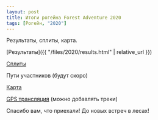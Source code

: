 ```yaml
---
layout: post
title: Итоги рогейна Forest Adventure 2020
tags: [Рогейн, "2020"]
---
```


Результаты, сплиты, карта.

[Результаты]({{ "/files/2020/results.html" | relative_url }})

[Сплиты](https://forestadventure.ru/files/2020/results.html?all_splits=1)

Пути участников (будут скоро)

[Карта](https://forestadventure.ru/files/2020/map-zapolitsi2020.png)

[GPS трансляция](http://viewer.o-gps-center.ru/viewer/event/8054/)
(можно добавлять треки)

Спасибо вам, что приехали! До новых встреч в лесах!
